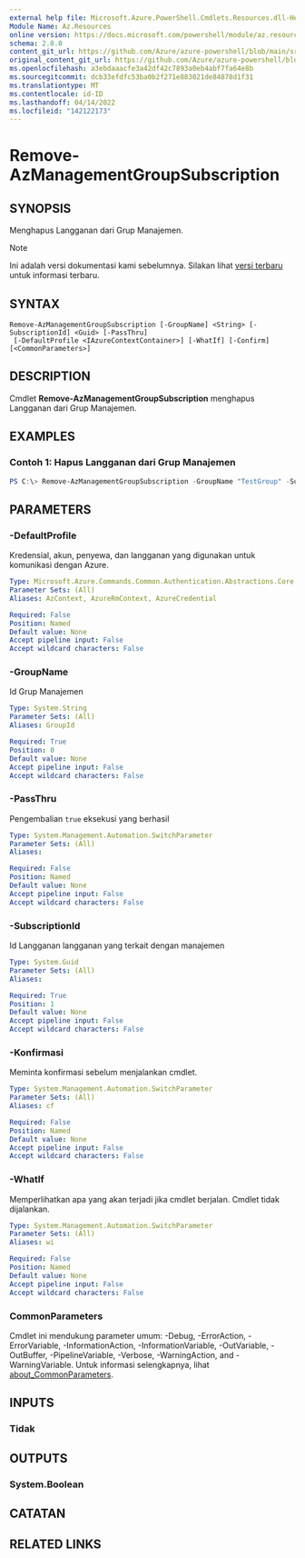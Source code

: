 ```yaml
---
external help file: Microsoft.Azure.PowerShell.Cmdlets.Resources.dll-Help.xml
Module Name: Az.Resources
online version: https://docs.microsoft.com/powershell/module/az.resources/remove-azmanagementgroupsubscription/
schema: 2.0.0
content_git_url: https://github.com/Azure/azure-powershell/blob/main/src/Resources/Resources/help/Remove-AzManagementGroupSubscription.md
original_content_git_url: https://github.com/Azure/azure-powershell/blob/main/src/Resources/Resources/help/Remove-AzManagementGroupSubscription.md
ms.openlocfilehash: a3ebdaaacfe3a42df42c7893a0eb4abf7fa64e8b
ms.sourcegitcommit: dcb33efdfc53ba0b2f271e883021de84878d1f31
ms.translationtype: MT
ms.contentlocale: id-ID
ms.lasthandoff: 04/14/2022
ms.locfileid: "142122173"
---
```

# Remove-AzManagementGroupSubscription

## SYNOPSIS
Menghapus Langganan dari Grup Manajemen.

> [!NOTE]
>Ini adalah versi dokumentasi kami sebelumnya. Silakan lihat [versi terbaru](/powershell/module/az.resources/remove-azmanagementgroupsubscription) untuk informasi terbaru.

## SYNTAX

```
Remove-AzManagementGroupSubscription [-GroupName] <String> [-SubscriptionId] <Guid> [-PassThru]
 [-DefaultProfile <IAzureContextContainer>] [-WhatIf] [-Confirm] [<CommonParameters>]
```

## DESCRIPTION
Cmdlet **Remove-AzManagementGroupSubscription** menghapus Langganan dari Grup Manajemen.

## EXAMPLES

### Contoh 1: Hapus Langganan dari Grup Manajemen
```powershell
PS C:\> Remove-AzManagementGroupSubscription -GroupName "TestGroup" -SubscriptionId 2120692d-35c3-44c8-81f5-631fa7351726
```

## PARAMETERS

### -DefaultProfile
Kredensial, akun, penyewa, dan langganan yang digunakan untuk komunikasi dengan Azure.

```yaml
Type: Microsoft.Azure.Commands.Common.Authentication.Abstractions.Core.IAzureContextContainer
Parameter Sets: (All)
Aliases: AzContext, AzureRmContext, AzureCredential

Required: False
Position: Named
Default value: None
Accept pipeline input: False
Accept wildcard characters: False
```

### -GroupName
Id Grup Manajemen

```yaml
Type: System.String
Parameter Sets: (All)
Aliases: GroupId

Required: True
Position: 0
Default value: None
Accept pipeline input: False
Accept wildcard characters: False
```

### -PassThru
Pengembalian `true` eksekusi yang berhasil

```yaml
Type: System.Management.Automation.SwitchParameter
Parameter Sets: (All)
Aliases:

Required: False
Position: Named
Default value: None
Accept pipeline input: False
Accept wildcard characters: False
```

### -SubscriptionId
Id Langganan langganan yang terkait dengan manajemen

```yaml
Type: System.Guid
Parameter Sets: (All)
Aliases:

Required: True
Position: 1
Default value: None
Accept pipeline input: False
Accept wildcard characters: False
```

### -Konfirmasi
Meminta konfirmasi sebelum menjalankan cmdlet.

```yaml
Type: System.Management.Automation.SwitchParameter
Parameter Sets: (All)
Aliases: cf

Required: False
Position: Named
Default value: None
Accept pipeline input: False
Accept wildcard characters: False
```

### -WhatIf
Memperlihatkan apa yang akan terjadi jika cmdlet berjalan.
Cmdlet tidak dijalankan.

```yaml
Type: System.Management.Automation.SwitchParameter
Parameter Sets: (All)
Aliases: wi

Required: False
Position: Named
Default value: None
Accept pipeline input: False
Accept wildcard characters: False
```

### CommonParameters
Cmdlet ini mendukung parameter umum: -Debug, -ErrorAction, -ErrorVariable, -InformationAction, -InformationVariable, -OutVariable, -OutBuffer, -PipelineVariable, -Verbose, -WarningAction, and -WarningVariable. Untuk informasi selengkapnya, lihat [about_CommonParameters](http://go.microsoft.com/fwlink/?LinkID=113216).

## INPUTS

### Tidak

## OUTPUTS

### System.Boolean

## CATATAN

## RELATED LINKS
